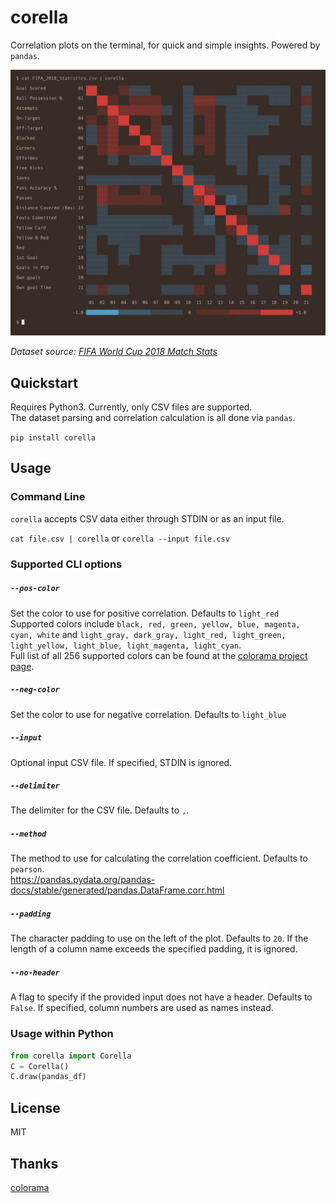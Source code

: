 # corella
Correlation plots on the terminal, for quick and simple insights. Powered by `pandas`.

<!-- <img src="https://github.com/nk412/corella/raw/master/imgs/fifa.png" width=720> -->
![](https://github.com/nk412/corella/raw/master/imgs/fifa.png)

_Dataset source: [FIFA World Cup 2018 Match Stats](https://www.kaggle.com/mathan/fifa-2018-match-statistics)_

## Quickstart
Requires Python3. Currently, only CSV files are supported. <br>
The dataset parsing and correlation calculation is all done via `pandas`.

`pip install corella`

## Usage

### Command Line

`corella` accepts CSV data either through STDIN or as an input file.

`cat file.csv | corella` or `corella --input file.csv`

### Supported CLI options

##### `--pos-color`
Set the color to use for positive correlation. Defaults to `light_red` <br>
Supported colors include `black, red, green, yellow, blue, magenta, cyan, white` and `light_gray, dark_gray, light_red, light_green, light_yellow, light_blue, light_magenta, light_cyan`. <br>
Full list of all 256 supported colors can be found at the [colorama project page](https://pypi.org/project/colored/).

##### `--neg-color`
Set the color to use for negative correlation. Defaults to `light_blue` <br>

##### `--input`
Optional input CSV file. If specified, STDIN is ignored.

##### `--delimiter`
The delimiter for the CSV file. Defaults to `,`.

##### `--method`
The method to use for calculating the correlation coefficient. Defaults to `pearson`. <br>
https://pandas.pydata.org/pandas-docs/stable/generated/pandas.DataFrame.corr.html

##### `--padding`
The character padding to use on the left of the plot. Defaults to `20`. If the length of a column name exceeds the specified padding, it is ignored.

##### `--no-header`
A flag to specify if the provided input does not have a header. Defaults to `False`. If specified, column numbers are used as names instead.

### Usage within Python
```python
from corella import Corella
C = Corella()
C.draw(pandas_df)
```
## License
MIT

## Thanks
[colorama](https://github.com/tartley/colorama)
